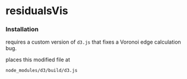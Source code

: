 # residualsVis

### Installation

requires a custom version of `d3.js` that fixes a Voronoi edge calculation bug.

places this modified file at 

`node_modules/d3/build/d3.js`